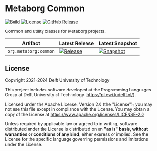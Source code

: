 # Metaborg Common
[![Build][github-badge:build]][github:build]
[![License][license-badge]][license]
[![GitHub Release][github-badge:release]][github:release]

Common and utility classes for Metaborg projects.

| Artifact               | Latest Release                                   | Latest Snapshot                                   |
|------------------------|--------------------------------------------------|---------------------------------------------------|
| `org.metaborg:common`  | [![Release][mvn-rel-badge:common]][mvn:common]   | [![Snapshot][mvn-snap-badge:common]][mvn:common]  |


## License
Copyright 2021-2024 Delft University of Technology

This project includes software developed at the Programming Languages Group at Delft University of Technology (https://pl.ewi.tudelft.nl/).

Licensed under the Apache License, Version 2.0 (the "License"); you may not use this file except in compliance with the License. You may obtain a copy of the License at <https://www.apache.org/licenses/LICENSE-2.0>

Unless required by applicable law or agreed to in writing, software distributed under the License is distributed on an **"as is" basis, without warranties or conditions of any kind**, either express or implied. See the License for the specific language governing permissions and limitations under the License.

[github-badge:build]: https://img.shields.io/github/actions/workflow/status/metaborg/common/build.yaml
[github:build]: https://github.com/metaborg/common/actions
[license-badge]: https://img.shields.io/github/license/metaborg/common
[license]: https://github.com/metaborg/common/blob/master/LICENSE
[github-badge:release]: https://img.shields.io/github/v/release/metaborg/common
[github:release]: https://github.com/metaborg/common/releases

[mvn-rel-badge:common]: https://img.shields.io/nexus/r/org.metaborg/common?server=https%3A%2F%2Fartifacts.metaborg.org&label=%20
[mvn-snap-badge:common]: https://img.shields.io/nexus/s/org.metaborg/common?server=https%3A%2F%2Fartifacts.metaborg.org&label=%20
[mvn:common]: https://artifacts.metaborg.org/#nexus-search;gav~org.metaborg~common~~~
